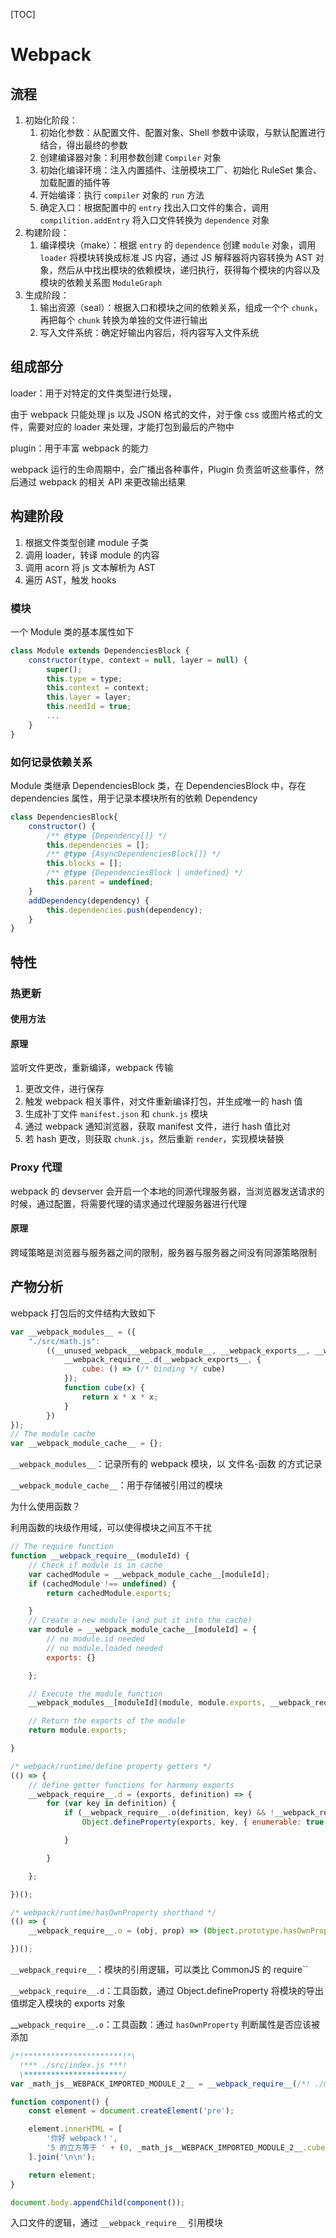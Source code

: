 [TOC]

# Webpack

## 流程

1. 初始化阶段：
   1. 初始化参数：从配置文件、配置对象、Shell 参数中读取，与默认配置进行结合，得出最终的参数
   2. 创建编译器对象：利用参数创建 `Compiler` 对象
   3. 初始化编译环境：注入内置插件、注册模块工厂、初始化 RuleSet 集合、加载配置的插件等
   4. 开始编译：执行 `compiler` 对象的 `run` 方法
   5. 确定入口：根据配置中的 `entry` 找出入口文件的集合，调用 `compilition.addEntry` 将入口文件转换为 `dependence` 对象
2. 构建阶段：
   1. 编译模块（make）：根据 `entry` 的 `dependence` 创建 `module` 对象，调用 `loader` 将模块转换成标准 JS 内容，通过 JS 解释器将内容转换为 AST 对象，然后从中找出模块的依赖模块，递归执行，获得每个模块的内容以及模块的依赖关系图 `ModuleGraph`
3. 生成阶段：
   1. 输出资源（seal）：根据入口和模块之间的依赖关系，组成一个个 `chunk`，再把每个 `chunk` 转换为单独的文件进行输出
   2. 写入文件系统：确定好输出内容后，将内容写入文件系统

## 组成部分

loader：用于对特定的文件类型进行处理，

由于 webpack 只能处理 js 以及 JSON 格式的文件，对于像 css 或图片格式的文件，需要对应的 loader 来处理，才能打包到最后的产物中

plugin：用于丰富 webpack 的能力

webpack 运行的生命周期中，会广播出各种事件，Plugin 负责监听这些事件，然后通过 webpack 的相关 API 来更改输出结果



## 构建阶段

1. 根据文件类型创建 module 子类
2. 调用 loader，转译 module 的内容
3. 调用 acorn 将 js 文本解析为 AST
4. 遍历 AST，触发 hooks

### 模块

一个 Module 类的基本属性如下

```js
class Module extends DependenciesBlock {
	constructor(type, context = null, layer = null) {
		super();
		this.type = type;
		this.context = context;
		this.layer = layer;
		this.needId = true;
		...
	}
}
```

### 如何记录依赖关系

Module 类继承 DependenciesBlock 类，在 DependenciesBlock 中，存在 dependencies 属性，用于记录本模块所有的依赖 Dependency

```js
class DependenciesBlock{
    constructor() {
		/** @type {Dependency[]} */
		this.dependencies = [];
		/** @type {AsyncDependenciesBlock[]} */
		this.blocks = [];
		/** @type {DependenciesBlock | undefined} */
		this.parent = undefined;
	}
    addDependency(dependency) {
        this.dependencies.push(dependency);
    }
}
```

## 特性

### 热更新

#### 使用方法

#### 原理

监听文件更改，重新编译，webpack 传输

1. 更改文件，进行保存
2. 触发 webpack 相关事件，对文件重新编译打包，并生成唯一的 hash 值
3. 生成补丁文件 `manifest.json` 和 `chunk.js` 模块
4. 通过 webpack 通知浏览器，获取 manifest 文件，进行 hash 值比对
5. 若 hash 更改，则获取 `chunk.js`，然后重新 `render`，实现模块替换

### Proxy 代理

webpack 的 devserver 会开启一个本地的同源代理服务器，当浏览器发送请求的时候，通过配置，将需要代理的请求通过代理服务器进行代理

#### 原理

跨域策略是浏览器与服务器之间的限制，服务器与服务器之间没有同源策略限制

## 产物分析

webpack 打包后的文件结构大致如下

```js
var __webpack_modules__ = ({
    "./src/math.js":
        ((__unused_webpack___webpack_module__, __webpack_exports__, __webpack_require__) => {
            __webpack_require__.d(__webpack_exports__, {
                cube: () => (/* binding */ cube)
            });
            function cube(x) {
                return x * x * x;
            }
        })
});
// The module cache
var __webpack_module_cache__ = {};
```

`__webpack_modules__`：记录所有的 webpack 模块，以 文件名-函数 的方式记录

`__webpack_module_cache__`：用于存储被引用过的模块

为什么使用函数？

利用函数的块级作用域，可以使得模块之间互不干扰

```js
// The require function
function __webpack_require__(moduleId) {
    // Check if module is in cache
    var cachedModule = __webpack_module_cache__[moduleId];
    if (cachedModule !== undefined) {
        return cachedModule.exports;

    }
    // Create a new module (and put it into the cache)
    var module = __webpack_module_cache__[moduleId] = {
        // no module.id needed
        // no module.loaded needed
        exports: {}

    };

    // Execute the module function
    __webpack_modules__[moduleId](module, module.exports, __webpack_require__);

    // Return the exports of the module
    return module.exports;

}

/* webpack/runtime/define property getters */
(() => {
    // define getter functions for harmony exports
    __webpack_require__.d = (exports, definition) => {
        for (var key in definition) {
            if (__webpack_require__.o(definition, key) && !__webpack_require__.o(exports, key)) {
                Object.defineProperty(exports, key, { enumerable: true, get: definition[key] });

            }

        }

    };

})();

/* webpack/runtime/hasOwnProperty shorthand */
(() => {
    __webpack_require__.o = (obj, prop) => (Object.prototype.hasOwnProperty.call(obj, prop))

})();
```

`__webpack_require__`：模块的引用逻辑，可以类比 CommonJS 的 require``

`__webpack_require__.d`：工具函数，通过 Object.defineProperty 将模块的导出值绑定入模块的 exports 对象

__`webpack_require__.o`：工具函数：通过 `hasOwnProperty` 判断属性是否应该被添加

```js
/*!**********************!*\
  !*** ./src/index.js ***!
  \**********************/
var _math_js__WEBPACK_IMPORTED_MODULE_2__ = __webpack_require__(/*! ./math.js */ "./src/math.js");

function component() {
    const element = document.createElement('pre');

    element.innerHTML = [
        '你好 webpack！',
        '5 的立方等于 ' + (0, _math_js__WEBPACK_IMPORTED_MODULE_2__.cube)(5)
    ].join('\n\n');

    return element;
}

document.body.appendChild(component());

```

入口文件的逻辑，通过 `__webpack_require__` 引用模块
